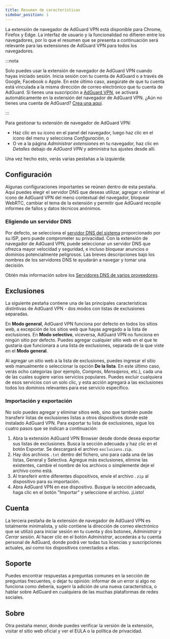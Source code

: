 ```yaml
---
title: Resumen de características
sidebar_position: 1
---
```


La extensión de navegador de AdGuard VPN está disponible para Chrome, Firefox y Edge. La interfaz de usuario y la funcionalidad no difieren entre los navegadores, por lo que el resumen que se presenta a continuación será relevante para las extensiones de AdGuard VPN para todos los navegadores.

:::nota

Solo puedes usar la extensión de navegador de AdGuard VPN cuando hayas iniciado sesión. Inicia sesión con tu cuenta de AdGuard o a través de Google, Facebook o Apple. En este último caso, asegúrate de que tu cuenta está vinculada a la misma dirección de correo electrónico que tu cuenta de AdGuard. Si tienes una suscripción a [AdGuard VPN](/general/subscription), se activará automáticamente en la extensión del navegador de AdGuard VPN. ¿Aún no tienes una cuenta de AdGuard? [Crea una aquí](https://auth.adguard.com/registration.html).

:::

Para gestionar tu extensión de navegador de AdGuard VPN:

- Haz clic en su icono en el panel del navegador, luego haz clic en el icono del menu y selecciona *Configuración*, o
- O ve a la página *Administrar extensiones* en tu navegador, haz clic en *Detalles* debajo de *AdGuard VPN* y administra tus ajustes desde allí.

Una vez hecho esto, verás varias pestañas a la izquierda:

## Configuración

Algunas configuraciones importantes se reúnen dentro de esta pestaña. Aquí puedes elegir el servidor DNS que deseas utilizar, agregar o eliminar el icono de AdGuard VPN del menú contextual del navegador, bloquear WebRTC, cambiar el tema de la extensión y permitir que AdGuard recopile informes de fallos y datos técnicos anónimos.

### Eligiendo un servidor DNS

Por defecto, se selecciona el [servidor DNS del sistema](https://adguard-dns.io/kb/general/dns-filtering/#what-is-dns) proporcionado por su ISP, pero puede comprometer su privacidad. Con la extensión de navegador de AdGuard VPN, puede seleccionar un servidor DNS que ofrezca mayor velocidad y seguridad, e incluso bloquear anuncios o dominios potencialmente peligrosos. Las breves descripciones bajo los nombres de los servidores DNS te ayudarán a navegar y tomar una decisión.

Obtén más información sobre los [Servidores DNS de varios proveedores](https://adguard-dns.io/kb/general/dns-providers/).

## Exclusiones

La siguiente pestaña contiene una de las principales características distintivas de AdGuard VPN - dos modos con listas de exclusiones separadas.

En **Modo general**, AdGuard VPN funciona por defecto en todos los sitios web, a excepción de los sitios web que hayas agregado a la lista de exclusiones. En **Modo selectivo**, viceversa, AdGuard VPN no funciona en ningún sitio por defecto. Puedes agregar cualquier sitio web en el que te gustaría que funcionara a una lista de exclusiones, separada de la que viste en el **Modo general**.

Al agregar un sitio web a la lista de exclusiones, puedes ingresar el sitio web manualmente o seleccionar la opción **De la lista**. En este último caso, verás ocho categorías (por ejemplo, *Compras*, *Mensajeros*, etc.), cada una de las cuales sugiere varios servicios populares. Puedes excluir cualquiera de esos servicios con un solo clic, y esta acción agregará a las exclusiones todos los dominios relevantes para ese servicio específico.

### Importación y exportación

No solo puedes agregar y eliminar sitios web, sino que también puede transferir listas de exclusiones listas a otros dispositivos donde esté instalado AdGuard VPN. Para exportar tu lista de exclusiones, sigue los cuatro pasos que se indican a continuación:

1. Abra la extensión AdGuard VPN Browser desde donde desea exportar sus listas de exclusiones. Busca la sección adecuada y haz clic en el botón Exportar. Se descargará el archivo `exclusions.zip`.
1. Hay dos archivos `.txt` dentro del fichero, uno para cada una de las listas, General y Selectiva. Agregue más exclusiones, elimine las existentes, cambie el nombre de los archivos o simplemente deje el archivo como está.
1. Al transferir entre diferentes dispositivos, envíe el archivo `.zip` al dispositivo para su importación.
1. Abra AdGuard VPN en ese dispositivo. Busque la sección adecuada, haga clic en el botón "Importar" y seleccione el archivo. ¡Listo!

## Cuenta

La tercera pestaña de la extensión de navegador de AdGuard VPN es totalmente minimalista, y sólo contiene la dirección de correo electrónico que se utilizó para iniciar sesión en tu cuenta y dos botones, *Administrar* y *Cerrar sesión*. Al hacer clic en el botón *Administrar*, accederás a tu cuenta personal de AdGuard, donde podrá ver todas tus licencias y suscripciones actuales, así como los dispositivos conectados a ellas.

## Soporte

Puedes encontrar respuestas a preguntas comunes en la sección de preguntas frecuentes, o dejar tu opinión: informar de un error si algo no funciona como debería, sugerir la adición de una nueva característica, o hablar sobre AdGuard en cualquiera de las muchas plataformas de redes sociales.

## Sobre

Otra pestaña menor, donde puedes verificar la versión de la extensión, visitar el sitio web oficial y ver el EULA o la política de privacidad.
